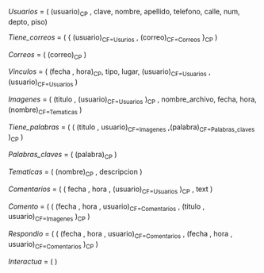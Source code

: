 
*Usuarios* = ( (usuario)<sub>CP</sub> , clave, nombre, apellido, telefono, calle, num, depto, piso)

*Tiene_correos* = ( { (usuario)<sub>CF=Usurios</sub> , (correo)<sub>CF=Correos</sub> }<sub>CP</sub> )

*Correos* = ( (correo)<sub>CP</sub> )

*Vinculos* = ( (fecha , hora)<sub>CP</sub>, tipo, lugar, (usuario)<sub>CF=Usuarios</sub> , (usuario)<sub>CF=Usuarios</sub> ) 

*Imagenes* = ( (titulo , (usuario)<sub>CF=Usuarios</sub> )<sub>CP</sub> , nombre_archivo, fecha, hora, (nombre)<sub>CF=Tematicas</sub> )

*Tiene_palabras* = ( ( (titulo , usuario)<sub>CF=Imagenes</sub> ,(palabra)<sub>CF=Palabras_claves</sub> )<sub>CP</sub> )

*Palabras_claves* = ( (palabra)<sub>CP</sub> )

*Tematicas* = ( (nombre)<sub>CP</sub> , descripcion )

*Comentarios* = ( ( fecha , hora , (usuario)<sub>CF=Usuarios</sub> )<sub>CP</sub> , text ) 

*Comento* = ( ( (fecha , hora , usuario)<sub>CF=Comentarios</sub> , (titulo , usuario)<sub>CF=Imagenes</sub> )<sub>CP</sub> )

*Respondio* = ( (  (fecha , hora , usuario)<sub>CF=Comentarios</sub> , (fecha , hora , usuario)<sub>CF=Comentarios</sub> )<sub>CP</sub> )

*Interactua* = (  )
